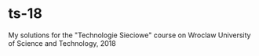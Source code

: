 # ts-18

My solutions for the "Technologie Sieciowe" course on Wroclaw University of Science and Technology, 2018
